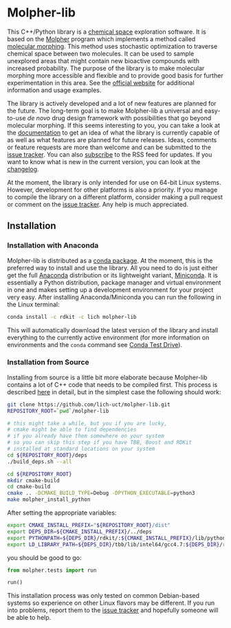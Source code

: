 # Molpher-lib

This C++/Python library is a [chemical space](https://en.wikipedia.org/wiki/Chemical_space) exploration software. It is based on the [Molpher](https://github.com/siret/molpher) program which implements a method called [molecular morphing](http://www.ncbi.nlm.nih.gov/pubmed/24655571). This method uses stochastic optimization to traverse chemical space between two molecules. It can be used to sample unexplored areas that might contain new bioactive compounds with increased probability. The purpose of the library is to make molecular morphing more accessible and flexible and to provide good basis for further experimentation in this area. See the [official website](https://lich-uct.github.io/molpher-lib/) for additional information and usage examples.

The library is actively developed and a lot of new features are planned for the future. The long-term goal is to make Molpher-lib a universal and easy-to-use *de novo* drug design framework with possibilities that go beyond molecular morphing. If this seems interesting to you, you can take a look at the [documentation](https://lich-uct.github.io/molpher-lib/latest/) to get an idea of what the library is currently capable of as well as what features are planned for future releases. Ideas, comments or feature requests are more than welcome and can be submitted to the [issue tracker](https://github.com/lich-uct/molpher-lib/issues). You can also [subscribe](https://github.com/lich-uct/molpher-lib/commits/master.atom) to the RSS feed for updates. If you want to know what is new in the current version, you can look at the [changelog](CHANGELOG.md).

At the moment, the library is only intended for use on 64-bit Linux systems. However, development for other platforms is also a priority. If you manage to compile the library on a different platform, consider making a pull request or comment on the [issue tracker](https://github.com/lich-uct/molpher-lib/issues). Any help is much appreciated.

## Installation

### Installation with Anaconda

Molpher-lib is distributed as a [conda package](https://anaconda.org/lich/molpher-lib). At the moment, this is the preferred way to install and use the library. All you need to do is just either get the full [Anaconda](https://www.continuum.io/downloads) distribution or its lightweight variant, [Miniconda](http://conda.pydata.org/miniconda.html). It is essentially a Python distribution, package manager and virtual environment in one and makes setting up a development environment for your project very easy. After installing Anaconda/Miniconda you can run the following in the Linux terminal:

```bash
conda install -c rdkit -c lich molpher-lib
```

This will automatically download the latest version of the library and install everything to the currently active environment (for more information on environments and the `conda` command see [Conda Test Drive](http://conda.pydata.org/docs/test-drive.html)).

### Installation from Source

Installing from source is a little bit more elaborate because Molpher-lib contains a lot of C++ code that needs to be compiled first. This process is described [here](https://lich-uct.github.io/molpher-lib/latest/usage/installation.html#building-and-installing-from-source-linux) in detail, but in the simplest case the following should work:

```bash
git clone https://github.com/lich-uct/molpher-lib.git
REPOSITORY_ROOT=`pwd`/molpher-lib

# this might take a while, but you if you are lucky, 
# cmake might be able to find dependencies 
# if you already have them somewhere on your system
# so you can skip this step if you have TBB, Boost and RDKit
# installed at standard locations on your system
cd ${REPOSITORY_ROOT}/deps
./build_deps.sh --all

cd ${REPOSITORY_ROOT}
mkdir cmake-build
cd cmake-build
cmake .. -DCMAKE_BUILD_TYPE=Debug -DPYTHON_EXECUTABLE=python3
make molpher_install_python
```

After setting the appropriate variables:

```bash
export CMAKE_INSTALL_PREFIX="${REPOSITORY_ROOT}/dist"
export DEPS_DIR=${CMAKE_INSTALL_PREFIX}/../deps
export PYTHONPATH=${DEPS_DIR}/rdkit/:${CMAKE_INSTALL_PREFIX}/lib/python3.5/site-packages
export LD_LIBRARY_PATH=${DEPS_DIR}/tbb/lib/intel64/gcc4.7:${DEPS_DIR}/rdkit/lib/:${DEPS_DIR}/boost/stage/lib:${CMAKE_INSTALL_PREFIX}/lib
```

you should be good to go:

```python
from molpher.tests import run

run()
```

This installation process was only tested on common Debian-based systems so experience on other Linux flavors may be different. If you run into problems, report them to the [issue tracker](https://github.com/lich-uct/molpher-lib/issues) and hopefully someone will be able to help.
